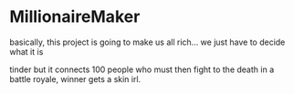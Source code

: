 # MillionaireMaker
basically, this project is going to make us all rich... we just have to decide what it is

tinder but it connects 100 people who must then fight to the death in a battle royale, winner gets a skin irl.
